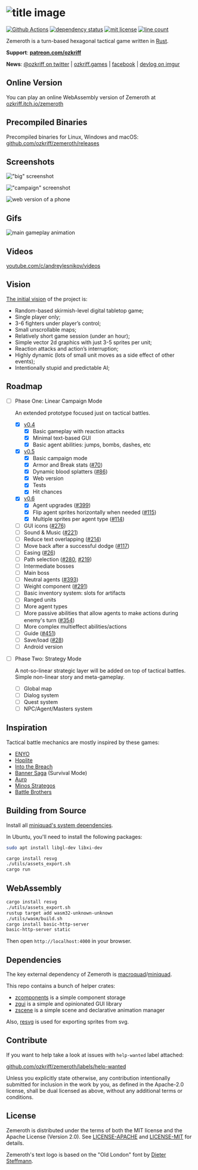 # ![title image](zemeroth.svg)

[![Github Actions][img_gh-actions]][gh-actions]
[![dependency status][img_deps-rs]][deps-rs]
[![mit license][img_license]](#license)
[![line count][img_loc]][loc]

[img_license]: https://img.shields.io/badge/License-MIT_or_Apache_2.0-blue.svg
[img_loc]: https://tokei.rs/b1/github/ozkriff/zemeroth
[img_gh-actions]: https://github.com/ozkriff/zemeroth/workflows/CI/badge.svg
[img_deps-rs]: https://deps.rs/repo/github/ozkriff/zemeroth/status.svg

[loc]: https://github.com/Aaronepower/tokei
[gh-actions]: https://github.com/ozkriff/zemeroth/actions?query=workflow%3ACI
[deps-rs]: https://deps.rs/repo/github/ozkriff/zemeroth

Zemeroth is a turn-based hexagonal tactical game written in [Rust].

[Rust]: https://www.rust-lang.org

**Support**: [**patreon.com/ozkriff**](https://patreon.com/ozkriff)

**News**: [@ozkriff on twitter](https://twitter.com/ozkriff) |
[ozkriff.games](https://ozkriff.games) |
[facebook](https://fb.com/ozkriff.games) |
[devlog on imgur](https://imgur.com/a/SMVqO)

## Online Version

You can play an online WebAssembly version of Zemeroth at
[ozkriff.itch.io/zemeroth](https://ozkriff.itch.io/zemeroth)

## Precompiled Binaries

Precompiled binaries for Linux, Windows and macOS:
[github.com/ozkriff/zemeroth/releases](https://github.com/ozkriff/zemeroth/releases)

## Screenshots

!["big" screenshot](https://i.imgur.com/iUkyqIq.png)

!["campaign" screenshot](https://i.imgur.com/rQkH5y2.png)

![web version of a phone](https://i.imgur.com/cviYFkY.jpg)

## Gifs

![main gameplay animation](https://i.imgur.com/HqgHmOH.gif)

## Videos

[youtube.com/c/andreylesnikov/videos](https://youtube.com/c/andreylesnikov/videos)

## Vision

[The initial vision](https://ozkriff.github.io/2017-08-17--devlog/index.html#zemeroth)
of the project is:

- Random-based skirmish-level digital tabletop game;
- Single player only;
- 3-6 fighters under player’s control;
- Small unscrollable maps;
- Relatively short game session (under an hour);
- Simple vector 2d graphics with just 3-5 sprites per unit;
- Reaction attacks and action’s interruption;
- Highly dynamic (lots of small unit moves as a side effect of other events);
- Intentionally stupid and predictable AI;

## Roadmap

- [ ] Phase One: Linear Campaign Mode

  An extended prototype focused just on tactical battles.

  - [x] [v0.4](https://github.com/ozkriff/zemeroth/projects/1)
    - [x] Basic gameplay with reaction attacks
    - [x] Minimal text-based GUI
    - [x] Basic agent abilities: jumps, bombs, dashes, etc
  - [x] [v0.5](https://github.com/ozkriff/zemeroth/projects/2)
    - [x] Basic campaign mode
    - [x] Armor and Break stats ([#70](https://github.com/ozkriff/zemeroth/issues/70))
    - [x] Dynamic blood splatters ([#86](https://github.com/ozkriff/zemeroth/issues/86))
    - [x] Web version
    - [x] Tests
    - [x] Hit chances
  - [x] [v0.6](https://github.com/ozkriff/zemeroth/projects/3)
    - [x] Agent upgrades ([#399](https://github.com/ozkriff/zemeroth/issues/399))
    - [x] Flip agent sprites horizontally when needed ([#115](https://github.com/ozkriff/zemeroth/issues/115))
    - [x] Multiple sprites per agent type ([#114](https://github.com/ozkriff/zemeroth/issues/114))
  - [ ] GUI icons ([#276](https://github.com/ozkriff/zemeroth/issues/276))
  - [ ] Sound & Music ([#221](https://github.com/ozkriff/zemeroth/issues/221))
  - [ ] Reduce text overlapping ([#214](https://github.com/ozkriff/zemeroth/issues/214))
  - [ ] Move back after a successful dodge ([#117](https://github.com/ozkriff/zemeroth/issues/117))
  - [ ] Easing ([#26](https://github.com/ozkriff/zemeroth/issues/26))
  - [ ] Path selection ([#280](https://github.com/ozkriff/zemeroth/issues/280),
    [#219](https://github.com/ozkriff/zemeroth/issues/219))
  - [ ] Intermediate bosses
  - [ ] Main boss
  - [ ] Neutral agents ([#393](https://github.com/ozkriff/zemeroth/issues/393))
  - [ ] Weight component ([#291](https://github.com/ozkriff/zemeroth/issues/291))
  - [ ] Basic inventory system: slots for artifacts
  - [ ] Ranged units
  - [ ] More agent types
  - [ ] More passive abilities that allow agents to make actions
    during enemy's turn
    ([#354](https://github.com/ozkriff/zemeroth/issues/354))
  - [ ] More complex multieffect abilities/actions
  - [ ] Guide ([#451](https://github.com/ozkriff/zemeroth/issues/451))
  - [ ] Save/load ([#28](https://github.com/ozkriff/zemeroth/issues/28))
  - [ ] Android version

- [ ] Phase Two: Strategy Mode

  A not-so-linear strategic layer will be added on top of tactical battles.
  Simple non-linear story and meta-gameplay.

  - [ ] Global map
  - [ ] Dialog system
  - [ ] Quest system
  - [ ] NPC/Agent/Masters system

## Inspiration

Tactical battle mechanics are mostly inspired by these games:

- [ENYO](https://play.google.com/store/apps/details?id=com.tinytouchtales.enyo)
- [Hoplite](https://play.google.com/store/apps/details?id=com.magmafortress.hoplite)
- [Into the Breach](https://store.steampowered.com/app/590380/Into_the_Breach)
- [Banner Saga](https://store.steampowered.com/app/237990/The_Banner_Saga)
  (Survival Mode)
- [Auro](https://store.steampowered.com/app/459680/Auro_A_MonsterBumping_Adventure)
- [Minos Strategos](https://store.steampowered.com/app/577490/Minos_Strategos)
- [Battle Brothers](https://store.steampowered.com/app/365360/Battle_Brothers)

## Building from Source

Install all [miniquad's system dependencies][mq_sys_deps].

In Ubuntu, you'll need to install the following packages:

```bash
sudo apt install libgl-dev libxi-dev
```

```bash
cargo install resvg
./utils/assets_export.sh
cargo run
```

[mq_sys_deps]: https://github.com/not-fl3/miniquad/tree/b8c347b1bbuilding-examples

## WebAssembly

```bash
cargo install resvg
./utils/assets_export.sh
rustup target add wasm32-unknown-unknown
./utils/wasm/build.sh
cargo install basic-http-server
basic-http-server static
```

Then open `http://localhost:4000` in your browser.

## Dependencies

The key external dependency of Zemeroth is [macroquad]/[miniquad].

This repo contains a bunch of helper crates:

- [zcomponents] is a simple component storage
- [zgui] is a simple and opinionated GUI library
- [zscene] is a simple scene and declarative animation manager

Also, [resvg] is used for exporting sprites from svg.

[macroquad]: https://github.com/not-fl3/macroquad
[miniquad]: https://github.com/not-fl3/miniquad
[zcomponents]: ./zcomponents
[zscene]: zscene
[zgui]: zgui
[resvg]: https://github.com/RazrFalcon/resvg

## Contribute

If you want to help take a look at issues with `help-wanted` label attached:

[github.com/ozkriff/zemeroth/labels/help-wanted](https://github.com/ozkriff/zemeroth/labels/help-wanted)

Unless you explicitly state otherwise, any contribution intentionally submitted
for inclusion in the work by you, as defined in the Apache-2.0 license,
shall be dual licensed as above, without any additional terms or conditions.

## License

Zemeroth is distributed under the terms of both
the MIT license and the Apache License (Version 2.0).
See [LICENSE-APACHE] and [LICENSE-MIT] for details.

Zemeroth's text logo is based on the "Old London" font
by [Dieter Steffmann](http://www.steffmann.de).

[LICENSE-MIT]: LICENSE-MIT
[LICENSE-APACHE]: LICENSE-APACHE
